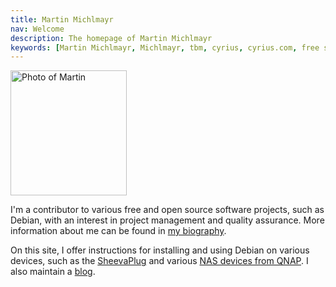 ```yaml
---
title: Martin Michlmayr
nav: Welcome
description: The homepage of Martin Michlmayr
keywords: [Martin Michlmayr, Michlmayr, tbm, cyrius, cyrius.com, free software]
---
```


<div class="right">
<img src = "images/martin_2017_ibk.jpg" alt = "Photo of Martin" width="186" height="200" />
</div>

I'm a contributor to various free and open source software projects, such
as Debian, with an interest in project management and quality assurance.
More information about me can be found in [my biography](bio/).

On this site, I offer instructions for installing and using Debian on
various devices, such as the [SheevaPlug](debian/kirkwood/sheevaplug/) and
various [NAS devices from QNAP](debian/kirkwood/qnap/).  I also maintain a
[blog](blog).

